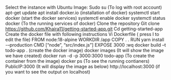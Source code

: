 Select the instance with Ubuntu Image:
Sudo su (To log with root account)
apt-get update 
apt install docker.io (installation of docker)
systemctl start docker (start the docker services)
systemctl enable docker 
systemctl status docker (To the running services of docker)
Clone the repository Git clone https://github.com/Khaira11/getting-started-app.git
Cd getting-started-app 
Create the docker file with following instructions
Vi Dockerfile   ( press  I to edit the file)
FROM node:18-alpine
WORKDIR /app
COPY . .
RUN yarn install -–production
CMD [“node”, “src/index.js”]
EXPOSE 3000
:wq
docker build –t todo-app . (create the docker image)
docker images (It will show the image we have created)
docker run -d -p 3000:3000 todo-app (To create the container from the image)
docker ps (To see the running contianers)
PublicIP:3000 (It will display the image as below)
http://localhost:3000 (if you want to see the output on localhost)
